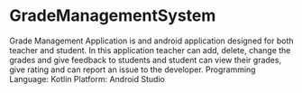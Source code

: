 # GradeManagementSystem
Grade Management Application is and android application designed for both teacher and student. In this application teacher can add, delete, change the grades and give feedback to students and student can view their grades, give rating and can report an issue to the developer.
Programming Language: Kotlin
Platform: Android Studio
